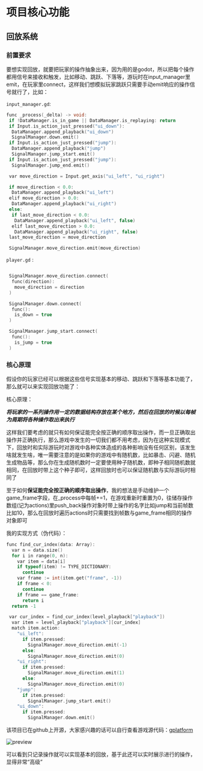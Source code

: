 # 项目核心功能

## 回放系统

### 前置要求

要想实现回放，就要把玩家的操作抽象出来，因为用的是godot，所以把每个操作都用信号来接收和触发，比如移动、跳跃、下落等，游玩时在input_manager里emit，在玩家里connect，这样我们想模拟玩家跳跃只需要手动emit响应的操作信号就行了，比如：

`input_manager.gd`:

```c
func _process(_delta) -> void:
 if !DataManager.is_in_game || DataManager.is_replaying: return
 if Input.is_action_just_pressed("ui_down"):
  DataManager.append_playback("ui_down")
  SignalManager.down.emit()
 if Input.is_action_just_pressed("jump"):
  DataManager.append_playback("jump")
  SignalManager.jump_start.emit()
 if Input.is_action_just_pressed("jump"):
  SignalManager.jump_end.emit()

 var move_direction = Input.get_axis("ui_left", "ui_right")

 if move_direction < 0.0:
  DataManager.append_playback("ui_left")
 elif move_direction > 0.0:
  DataManager.append_playback("ui_right")
 else:
  if last_move_direction < 0.0:
   DataManager.append_playback("ui_left", false)
  elif last_move_direction > 0.0:
   DataManager.append_playback("ui_right", false)
 last_move_direction = move_direction

 SignalManager.move_direction.emit(move_direction)
```

`player.gd` :

```c

 SignalManager.move_direction.connect(
  func(direction):
   move_direction = direction
 )

 SignalManager.down.connect(
  func():
   is_down = true
 )

 SignalManager.jump_start.connect(
  func():
   is_jump = true
 )

```

### 核心原理

假设你的玩家已经可以根据这些信号实现基本的移动、跳跃和下落等基本功能了，那么就可以来实现回放功能了：

核心原理：

***将玩家的一系列操作用一定的数据结构存放在某个地方，然后在回放的时候以每帧为周期将各种操作取出来执行***

这样我们要考虑的就只有如何保证能完全按正确的顺序取出操作，而一旦正确取出操作并正确执行，那么游戏中发生的一切我们都不用考虑，因为在这种实现模式下，回放时和实际游玩时对游戏中各种实体造成的各种影响没有任何区别，该发生啥就发生啥，唯一需要注意的是如果你的游戏中有随机数，比如暴击、闪避、随机生成物品等，那么你在生成随机数时一定要使用种子随机数，即种子相同随机数就相同，在回放时带上这个种子即可，这样回放时也可以保证随机数与实际游玩时相同了

至于如何**保证能完全按正确的顺序取出操作**，我的想法是手动维护一个game_frame字段，在_process中每帧+=1，在游戏重新时重置为0，往储存操作数组(记为actions)里push_back操作对象时带上操作的名字比如jump和当前帧数比如10，那么在回放时遍历actions时只需要找到帧数与game_frame相同的操作对象即可

我的实现方式（伪代码）：

```c
func find_cur_index(data: Array):
  var n = data.size()
  for i in range(0, n):
    var item = data[i]
    if typeof(item) != TYPE_DICTIONARY:
      continue
    var frame := int(item.get("frame", -1))
    if frame < 0:
      continue
    if frame == game_frame:
      return i
  return -1
```

```c
 var cur_index = find_cur_index(level_playback["playback"])
  var item = level_playback["playback"][cur_index]
  match item.action:
    "ui_left":
      if item.pressed:
        SignalManager.move_direction.emit(-1)
      else:
        SignalManager.move_direction.emit(0)
    "ui_right":
      if item.pressed:
        SignalManager.move_direction.emit(1)
      else:
        SignalManager.move_direction.emit(0)
    "jump":
      if item.pressed:
        SignalManager.jump_start.emit()
    "ui_down":
      if item.pressed:
        SignalManager.down.emit()
```

该项目已在github上开源，大家感兴趣的话可以自行查看游戏源代码：[gplatform](https://github.com/xygodcyx/gplatform)

![preview](/assets/有意思的游戏功能-1/preview.gif)

可以看到只记录操作就可以实现基本的回放，基于此还可以实时展示进行的操作，显得非常“高级”
